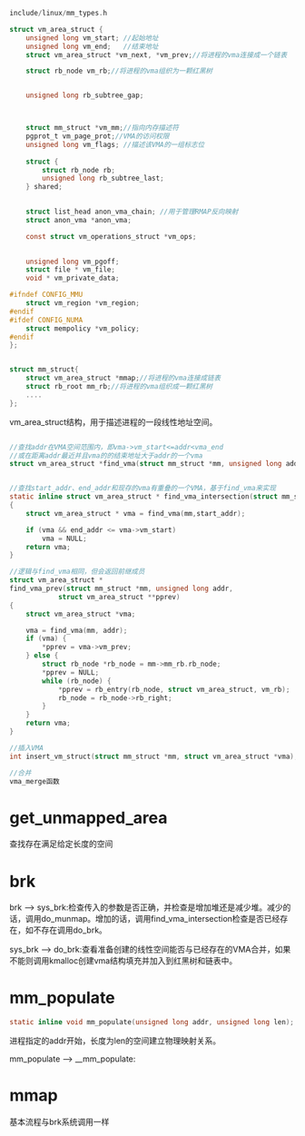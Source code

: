 ```c
include/linux/mm_types.h

struct vm_area_struct {
	unsigned long vm_start;	//起始地址
	unsigned long vm_end;	//结束地址
	struct vm_area_struct *vm_next, *vm_prev;//将进程的vma连接成一个链表

	struct rb_node vm_rb;//将进程的vma组织为一颗红黑树


	unsigned long rb_subtree_gap;



	struct mm_struct *vm_mm;//指向内存描述符
	pgprot_t vm_page_prot;//VMA的访问权限
	unsigned long vm_flags;	//描述该VMA的一组标志位
	
	struct {
		struct rb_node rb;
		unsigned long rb_subtree_last;
	} shared;

	
	struct list_head anon_vma_chain; //用于管理RMAP反向映射
	struct anon_vma *anon_vma;

	const struct vm_operations_struct *vm_ops;

	
	unsigned long vm_pgoff;		
	struct file * vm_file;	
	void * vm_private_data;		

#ifndef CONFIG_MMU
	struct vm_region *vm_region;	
#endif
#ifdef CONFIG_NUMA
	struct mempolicy *vm_policy;
#endif
};


struct mm_struct{
    struct vm_area_struct *mmap;//将进程的vma连接成链表
    struct rb_root mm_rb;//将进程的vma组织成一颗红黑树
    ....
};

```

vm_area_struct结构，用于描述进程的一段线性地址空间。

```c

//查找addr在VMA空间范围内，即vma->vm_start<=addr<vma_end
//或在距离addr最近并且vma的的结束地址大于addr的一个vma
struct vm_area_struct *find_vma(struct mm_struct *mm, unsigned long addr);


//查找start_addr、end_addr和现存的vma有重叠的一个VMA，基于find_vma来实现
static inline struct vm_area_struct * find_vma_intersection(struct mm_struct * mm, unsigned long start_addr, unsigned long end_addr)
{
	struct vm_area_struct * vma = find_vma(mm,start_addr);

	if (vma && end_addr <= vma->vm_start)
		vma = NULL;
	return vma;
}

//逻辑与find_vma相同，但会返回前继成员
struct vm_area_struct *
find_vma_prev(struct mm_struct *mm, unsigned long addr,
			struct vm_area_struct **pprev)
{
	struct vm_area_struct *vma;

	vma = find_vma(mm, addr);
	if (vma) {
		*pprev = vma->vm_prev;
	} else {
		struct rb_node *rb_node = mm->mm_rb.rb_node;
		*pprev = NULL;
		while (rb_node) {
			*pprev = rb_entry(rb_node, struct vm_area_struct, vm_rb);
			rb_node = rb_node->rb_right;
		}
	}
	return vma;
}

//插入VMA
int insert_vm_struct(struct mm_struct *mm, struct vm_area_struct *vma);

//合并
vma_merge函数
```

# get_unmapped_area

查找存在满足给定长度的空间

# brk

brk --> sys_brk:检查传入的参数是否正确，并检查是增加堆还是减少堆。减少的话，调用do_munmap。增加的话，调用find_vma_intersection检查是否已经存在，如不存在调用do_brk。

sys_brk --> do_brk:查看准备创建的线性空间能否与已经存在的VMA合并，如果不能则调用kmalloc创建vma结构填充并加入到红黑树和链表中。

# mm_populate

```c
static inline void mm_populate(unsigned long addr, unsigned long len);
```

进程指定的addr开始，长度为len的空间建立物理映射关系。

mm_populate --> __mm_populate:

# mmap

基本流程与brk系统调用一样